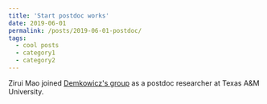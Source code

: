 ```yaml
---
title: 'Start postdoc works'
date: 2019-06-01
permalink: /posts/2019-06-01-postdoc/
tags:
  - cool posts
  - category1
  - category2
---
```


Zirui Mao joined [Demkowicz's group](https://demkowicz.tamu.edu/) as a postdoc researcher at Texas A&M University. 
